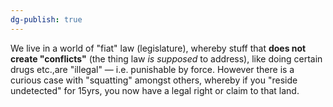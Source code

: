 ```yaml
---
dg-publish: true
---
```

We live in a world of "fiat" law (legislature), whereby stuff that **does not create "conflicts"** (the thing law _is supposed_ to address), like doing certain drugs etc.,are "illegal" — i.e. punishable by force.
However there is a curious case with "squatting" amongst others, whereby if you "reside undetected" for 15yrs, you now have a legal right or claim to that land.
